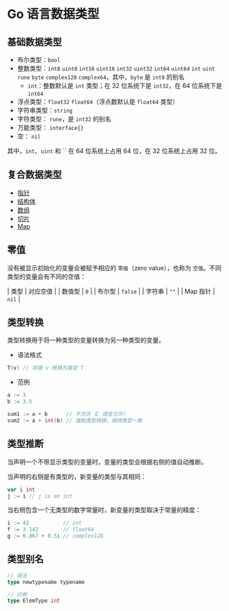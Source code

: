 # Go 语言数据类型

## 基础数据类型

* 布尔类型：`bool`
* 整数类型：`int8` `uint8` `int16` `uint16` `int32` `uint32` `int64`  `uint64` `int` `uint` `rune` `byte` `complex128` `complex64`，其中，`byte` 是 `int8` 的别名
  * `int`：整数默认是 `int` 类型；在 32 位系统下是 `int32`，在 64 位系统下是 `int64`
* 浮点类型：`float32` `float64`（浮点数默认是 `float64` 类型）
* 字符串类型：`string`
* 字符类型： `rune`，是 `int32` 的别名
* 万能类型： `interface{}`
* 空： `nil`

其中，`int`、`uint` 和 `` 在 64 位系统上占用 64 位，在 32 位系统上占用 32 位。

## 复合数据类型

* [指针](pointer.md)
* [结构体](struct.md)
* [数组](array.md)
* [切片](slice.md)
* [Map](map.md)

## 零值

没有被显示初始化的变量会被赋予相应的 `零值`（zero value），也称为 `空值`。不同类型的变量会有不同的空值：

| 类型  | 对应空值 |
| 数值型 | `0`      |
| 布尔型 | `false`  |
| 字符串 | `""`     |
| Map 指针 | `nil` |

## 类型转换

类型转换用于将一种类型的变量转换为另一种类型的变量。

* 语法格式

```go
T(v) // 将值 v 转换为类型 T
```

* 范例

```go
a := 3
b := 3.5

sum1 := a + b      // 不允许（C 语言允许）
sum2 := a + int(b) // 强制类型转换，保持类型一致
```

## 类型推断

当声明一个不带显示类型的变量时，变量的类型会根据右侧的值自动推断。

当声明的右侧是有类型的，新变量的类型与其相同：

```go
var i int
j := i // j is an int
```

当右侧包含一个无类型的数字常量时，新变量的类型取决于常量的精度：

```go
i := 42           // int
f := 3.142        // float64
g := 0.867 + 0.5i // complex128
```

## 类型别名

```go
// 语法
type newtypename typename

// 示例
type ElemType int
```
